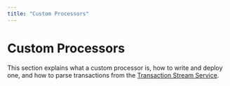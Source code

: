 ```yaml
---
title: "Custom Processors"
---
```


# Custom Processors

This section explains what a custom processor is, how to write and deploy one, and how to parse transactions from the [Transaction Stream Service](../txn-stream).

